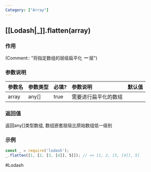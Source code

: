 ```yaml
---
Category: ["Array"]
---
```

## [[Lodash|_]].flatten(array)
### 作用
(Comment:: "将指定数组的层级扁平化 ***一*** 层")

### 参数说明
| 参数名 | 参数类型 | 必填? | 参数说明 | 默认值 |
|:--- |:--- |:--- |:--- |:--- |
| array | any[] | true | 需要进行扁平化的数组 |  |

### 返回值
返回any[]类型数组, 数组嵌套层级比原始数组低一级别

### 示例
```javascript
const _ = require('lodash');
_.flatten([1, [2, [3, [4]], 5]]); // => [1, 2, [3, [4]], 5]
```

#Lodash 